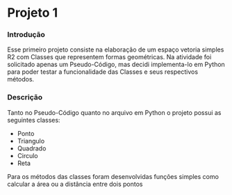 # Projeto 1

### Introdução
Esse primeiro projeto consiste na elaboração de um espaço vetoria simples R2 com Classes que representem formas geométricas.
Na atividade foi solicitado apenas um Pseudo-Código, mas decidi implementa-lo em Python para poder testar a funcionalidade das Classes e seus respectivos métodos.


### Descrição
Tanto no Pseudo-Código quanto no arquivo em Python o projeto possui as seguintes classes:

- Ponto
- Triangulo
- Quadrado
- Circulo
- Reta

Para os métodos das classes foram desenvolvidas funções simples como calcular a área ou a distância entre dois pontos